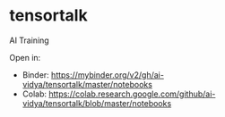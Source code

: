 # tensortalk
AI Training

Open in:
- Binder: https://mybinder.org/v2/gh/ai-vidya/tensortalk/master/notebooks
- Colab: https://colab.research.google.com/github/ai-vidya/tensortalk/blob/master/notebooks
